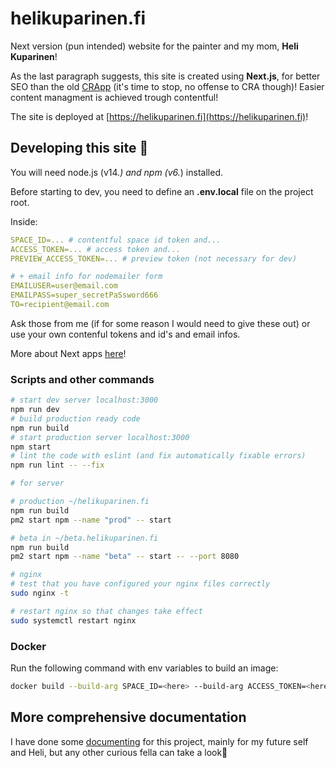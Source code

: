 # helikuparinen.fi

Next version (pun intended) website for the painter and my mom, **Heli Kuparinen**!

As the last paragraph suggests, this site is created using **Next.js**, for better SEO than the old [CRApp](https://github.com/funnicus/helikuparinenhomepage) (it's time to stop, no offense to CRA though)! Easier content managment is achieved trough contentful!

The site is deployed at [https://helikuparinen.fi](https://helikuparinen.fi)!

## Developing this site 🚀

You will need node.js (v14.*) and npm (v6.*) installed.

Before starting to dev, you need to define an **.env.local** file on the project root.

Inside:
```yml
SPACE_ID=... # contentful space id token and...
ACCESS_TOKEN=... # access token and...
PREVIEW_ACCESS_TOKEN=... # preview token (not necessary for dev)

# + email info for nodemailer form
EMAILUSER=user@email.com
EMAILPASS=super_secretPaSsword666
TO=recipient@email.com
```

Ask those from me (if for some reason I would need to give these out) or use your own contenful tokens and id's and email infos.

More about Next apps [here](./NEXT.md)!

### Scripts and other commands

```bash
# start dev server localhost:3000
npm run dev
# build production ready code
npm run build
# start production server localhost:3000
npm start
# lint the code with eslint (and fix automatically fixable errors)
npm run lint -- --fix

# for server

# production ~/helikuparinen.fi
npm run build
pm2 start npm --name "prod" -- start

# beta in ~/beta.helikuparinen.fi
npm run build
pm2 start npm --name "beta" -- start -- --port 8080

# nginx
# test that you have configured your nginx files correctly
sudo nginx -t

# restart nginx so that changes take effect
sudo systemctl restart nginx
```

### Docker

Run the following command with env variables to build an image:

```sh
docker build --build-arg SPACE_ID=<here> --build-arg ACCESS_TOKEN=<here> --build-arg PREVIEW_ACCESS_TOKEN=<here> --build-arg EMAILUSER=<here> --build-arg EMAILPASS=<here> --build-arg TO=<here> -t helikuparinen.fi .
```

## More comprehensive documentation

I have done some [documenting](./docs/TOC.md) for this project, mainly for my future self and Heli, but any other curious fella can take a look🙂